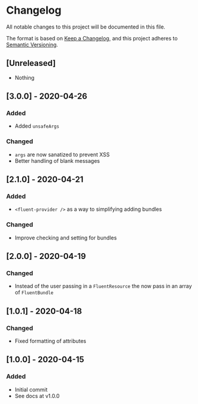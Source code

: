 # Changelog
All notable changes to this project will be documented in this file.

The format is based on [Keep a Changelog](https://keepachangelog.com/en/1.0.0/),
and this project adheres to [Semantic Versioning](https://semver.org/spec/v2.0.0.html).

## [Unreleased]
- Nothing

## [3.0.0] - 2020-04-26
### Added
- Added `unsafeArgs`

### Changed
- `args` are now sanatized to prevent XSS
- Better handling of blank messages

## [2.1.0] - 2020-04-21
### Added
- `<fluent-provider />` as a way to simplifying adding bundles

### Changed
- Improve checking and setting for bundles

## [2.0.0] - 2020-04-19
### Changed
- Instead of the user passing in a `FluentResource` the now pass in an array of `FluentBundle`

## [1.0.1] - 2020-04-18
### Changed
- Fixed formatting of attributes

## [1.0.0] - 2020-04-15
### Added
- Initial commit
- See docs at v1.0.0
